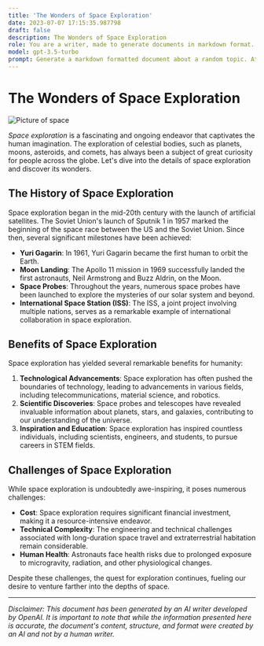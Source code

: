 ```yaml
---
title: 'The Wonders of Space Exploration'
date: 2023-07-07 17:15:35.987798
draft: false
description: The Wonders of Space Exploration
role: You are a writer, made to generate documents in markdown format. It is very important that all of the documents you generate are in valid markdown format.
model: gpt-3.5-turbo
prompt: Generate a markdown formatted document about a random topic. At the bottom, include a disclaimer explaining that the document was generated by you. The first line of the document should be the title. Make sure that the entire document is in proper markdown format, using a mix of various tags to make the document visually appealing.
---
```


# The Wonders of Space Exploration

![Picture of space](https://images.unsplash.com/photo-1483389127117-9f8336841d58?ixlib=rb-1.2.1&ixid=eyJhcHBfaWQiOjEyMDd9&auto=format&fit=crop&w=1950&q=80)

*Space exploration* is a fascinating and ongoing endeavor that captivates the human imagination. The exploration of celestial bodies, such as planets, moons, asteroids, and comets, has always been a subject of great curiosity for people across the globe. Let's dive into the details of space exploration and discover its wonders.

## The History of Space Exploration

Space exploration began in the mid-20th century with the launch of artificial satellites. The Soviet Union's launch of Sputnik 1 in 1957 marked the beginning of the space race between the US and the Soviet Union. Since then, several significant milestones have been achieved:

- **Yuri Gagarin**: In 1961, Yuri Gagarin became the first human to orbit the Earth.
- **Moon Landing**: The Apollo 11 mission in 1969 successfully landed the first astronauts, Neil Armstrong and Buzz Aldrin, on the Moon.
- **Space Probes**: Throughout the years, numerous space probes have been launched to explore the mysteries of our solar system and beyond.
- **International Space Station (ISS)**: The ISS, a joint project involving multiple nations, serves as a remarkable example of international collaboration in space exploration.

## Benefits of Space Exploration

Space exploration has yielded several remarkable benefits for humanity:

1. **Technological Advancements**: Space exploration has often pushed the boundaries of technology, leading to advancements in various fields, including telecommunications, material science, and robotics.
2. **Scientific Discoveries**: Space probes and telescopes have revealed invaluable information about planets, stars, and galaxies, contributing to our understanding of the universe.
3. **Inspiration and Education**: Space exploration has inspired countless individuals, including scientists, engineers, and students, to pursue careers in STEM fields.

## Challenges of Space Exploration

While space exploration is undoubtedly awe-inspiring, it poses numerous challenges:

- **Cost**: Space exploration requires significant financial investment, making it a resource-intensive endeavor.
- **Technical Complexity**: The engineering and technical challenges associated with long-duration space travel and extraterrestrial habitation remain considerable.
- **Human Health**: Astronauts face health risks due to prolonged exposure to microgravity, radiation, and other physiological changes.

Despite these challenges, the quest for exploration continues, fueling our desire to venture farther into the depths of space.

---

*Disclaimer: This document has been generated by an AI writer developed by OpenAI. It is important to note that while the information presented here is accurate, the document's content, structure, and format were created by an AI and not by a human writer.*